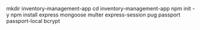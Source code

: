 mkdir inventory-management-app
cd inventory-management-app
npm init -y
npm install express mongoose multer express-session pug passport passport-local bcrypt
